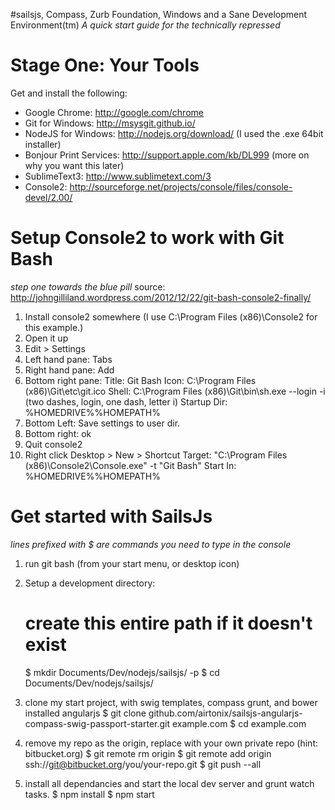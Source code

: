 #sailsjs, Compass, Zurb Foundation, Windows and a Sane Development Environment(tm)
_A quick start guide for the technically repressed_

# Stage One: Your Tools

Get and install the following:

* Google Chrome: http://google.com/chrome
* Git for Windows: http://msysgit.github.io/
* NodeJS for Windows: http://nodejs.org/download/ (I used the .exe 64bit installer)
* Bonjour Print Services: http://support.apple.com/kb/DL999 (more on why you want this later)
* SublimeText3: http://www.sublimetext.com/3
* Console2: http://sourceforge.net/projects/console/files/console-devel/2.00/


# Setup Console2 to work with Git Bash

_step one towards the blue pill_
source: http://johngilliland.wordpress.com/2012/12/22/git-bash-console2-finally/

1. Install console2 somewhere (I use C:\Program Files (x86)\Console2 for this example.)
2. Open it up
3. Edit > Settings
4. Left hand pane: Tabs
5. Right hand pane: Add
6. Bottom right pane:
    Title: Git Bash
    Icon: C:\Program Files (x86)\Git\etc\git.ico
    Shell: C:\Program Files (x86)\Git\bin\sh.exe --login -i
    (two dashes, login, one dash, letter i)
    Startup Dir: %HOMEDRIVE%%HOMEPATH%
7. Bottom Left: Save settings to user dir.
8. Bottom right: ok
9. Quit console2
10. Right click Desktop > New > Shortcut
    Target: "C:\Program Files (x86)\Console2\Console.exe" -t "Git Bash"
    Start In: %HOMEDRIVE%%HOMEPATH%


# Get started with SailsJs
_lines prefixed with $ are commands you need to type in the console_

1. run git bash (from your start menu, or desktop icon)
2. Setup a development directory:
    # create this entire path if it doesn't exist
    $ mkdir Documents/Dev/nodejs/sailsjs/ -p
    $ cd Documents/Dev/nodejs/sailsjs/

3. clone my start project, with swig templates, compass grunt, and bower installed angularjs
    $ git clone github.com/airtonix/sailsjs-angularjs-compass-swig-passport-starter.git example.com
    $ cd example.com

4. remove my repo as the origin, replace with your own private repo (hint: bitbucket.org)
    $ git remote rm origin
    $ git remote add origin ssh://git@bitbucket.org/you/your-repo.git
    $ git push --all

5. install all dependancies and start the local dev server and grunt watch tasks.
    $ npm install
    $ npm start
